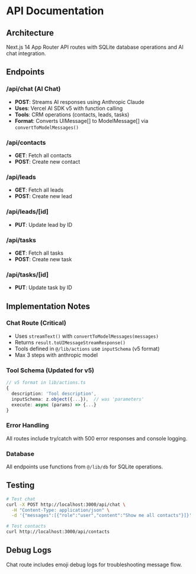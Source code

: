 # API Documentation

## Architecture
Next.js 14 App Router API routes with SQLite database operations and AI chat integration.

## Endpoints

### /api/chat (AI Chat)
- **POST**: Streams AI responses using Anthropic Claude
- **Uses**: Vercel AI SDK v5 with function calling
- **Tools**: CRM operations (contacts, leads, tasks)
- **Format**: Converts UIMessage[] to ModelMessage[] via `convertToModelMessages()`

### /api/contacts
- **GET**: Fetch all contacts
- **POST**: Create new contact

### /api/leads  
- **GET**: Fetch all leads
- **POST**: Create new lead

### /api/leads/[id]
- **PUT**: Update lead by ID

### /api/tasks
- **GET**: Fetch all tasks  
- **POST**: Create new task

### /api/tasks/[id]
- **PUT**: Update task by ID

## Implementation Notes

### Chat Route (Critical)
- Uses `streamText()` with `convertToModelMessages(messages)` 
- Returns `result.toUIMessageStreamResponse()`
- Tools defined in `@/lib/actions` use `inputSchema` (v5 format)
- Max 3 steps with anthropic model

### Tool Schema (Updated for v5)
```typescript
// v5 format in lib/actions.ts
{
  description: 'Tool description',
  inputSchema: z.object({...}),  // was 'parameters'
  execute: async (params) => {...}
}
```

### Error Handling
All routes include try/catch with 500 error responses and console logging.

### Database
All endpoints use functions from `@/lib/db` for SQLite operations.

## Testing
```bash
# Test chat
curl -X POST http://localhost:3000/api/chat \
  -H "Content-Type: application/json" \
  -d '{"messages":[{"role":"user","content":"Show me all contacts"}]}'

# Test contacts
curl http://localhost:3000/api/contacts
```

## Debug Logs
Chat route includes emoji debug logs for troubleshooting message flow.